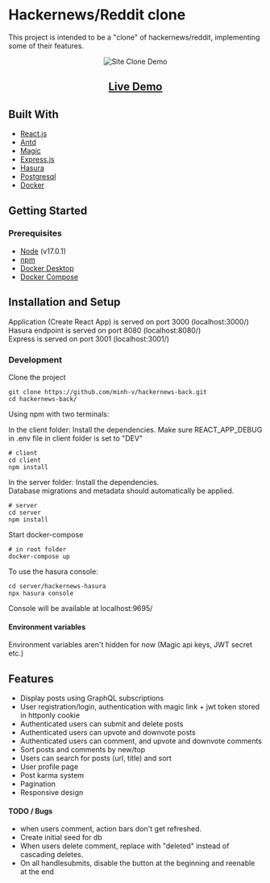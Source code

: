 # Hackernews/Reddit clone
This project is intended to be a "clone" of hackernews/reddit, implementing some of their features.

<p align="center" margin-bottom="0">
    <img alt="Site Clone Demo" width="auto" height="auto" src="https://i.imgur.com/OoOvqDW.png" />
</p>
<h2 align="center">
  <a href="http://www.hackernews-back.site">Live Demo</a>
</h2>

## Built With

- [React.js](https://reactjs.org/)
- [Antd](https://ant.design/)
- [Magic](https://magic.link/)
- [Express.js](https://expressjs.com/)
- [Hasura](https://hasura.io/)
- [Postgresql](https://www.postgresql.org/)
- [Docker](https://www.docker.com/)

## Getting Started
### Prerequisites

- [Node](https://nodejs.org/en/) (v17.0.1)
- [npm](https://www.npmjs.com/get-npm)
- [Docker Desktop](https://docs.docker.com/get-docker/)
- [Docker Compose](https://docs.docker.com/compose/install/)
 <!-- or [yarn](https://classic.yarnpkg.com/en/docs/install) -->
## Installation and Setup

Application (Create React App) is served on port 3000 (localhost:3000/)  
Hasura endpoint is served on port 8080 (localhost:8080/)  
Express is served on port 3001 (localhost:3001/)  

### Development

Clone the project
```
git clone https://github.com/minh-v/hackernews-back.git
cd hackernews-back/
```
Using npm with two terminals:

In the client folder:
Install the dependencies.
Make sure REACT_APP_DEBUG in .env file in client folder is set to "DEV"
```
# client
cd client
npm install
```

In the server folder:
Install the dependencies.  
Database migrations and metadata should automatically be applied.  
```
# server
cd server
npm install
```
Start docker-compose
```
# in root folder
docker-compose up
```
To use the hasura console:
```
cd server/hackernews-hasura
npx hasura console
```
Console will be available at localhost:9695/

#### Environment variables
Environment variables aren't hidden for now (Magic api keys, JWT secret etc.)

## Features
- Display posts using GraphQL subscriptions
- User registration/login, authentication with magic link + jwt token stored in httponly cookie
- Authenticated users can submit and delete posts
- Authenticated users can upvote and downvote posts
- Authenticated users can comment, and upvote and downvote comments
- Sort posts and comments by new/top
- Users can search for posts (url, title) and sort
- User profile page
- Post karma system
- Pagination
- Responsive design

#### TODO / Bugs

- when users comment, action bars don't get refreshed.
- Create initial seed for db
- When users delete comment, replace with "deleted" instead of cascading deletes.
- On all handlesubmits, disable the button at the beginning and reenable at the end